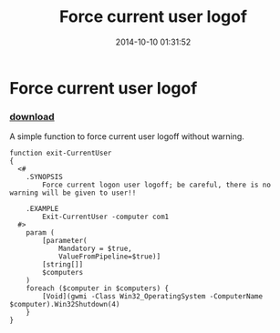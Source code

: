 ﻿---
pid:            5501
poster:         Dennis H Liao
title:          Force current user logof
date:           2014-10-10 01:31:52
format:         posh
parent:         0
parent:         0

---

# Force current user logof

### [download](5501.ps1)

A simple function to force current user logoff without warning.

```posh
function exit-CurrentUser
{
  <#
    .SYNOPSIS
        Force current logon user logoff; be careful, there is no warning will be given to user!!

    .EXAMPLE
        Exit-CurrentUser -computer com1
  #>
    param (
        [parameter(
            Mandatory = $true,
            ValueFromPipeline=$true)]
        [string[]]
        $computers
    )
    foreach ($computer in $computers) {
        [Void](gwmi -Class Win32_OperatingSystem -ComputerName $computer).Win32Shutdown(4)
    }
}
```
